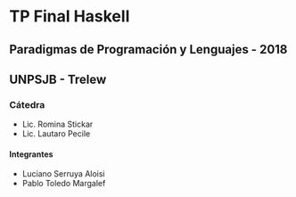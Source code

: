 # TP Final Haskell

## Paradigmas de Programación y Lenguajes - 2018

## UNPSJB - Trelew

### Cátedra

- Lic. Romina Stickar
- Lic. Lautaro Pecile

#### Integrantes

- Luciano Serruya Aloisi
- Pablo Toledo Margalef
